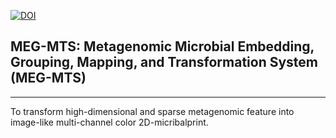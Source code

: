 [![DOI](https://zenodo.org/badge/DOI/10.5281/zenodo.6450642.svg)](https://doi.org/10.5281/zenodo.6450642)





## MEG-MTS: Metagenomic Microbial Embedding, Grouping, Mapping, and Transformation System (MEG-MTS) 

----


To transform high-dimensional and sparse metagenomic feature into image-like multi-channel color 2D-micribalprint.

